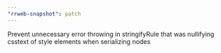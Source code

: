 ```yaml
---
"rrweb-snapshot": patch
---
```


Prevent unnecessary error throwing in stringifyRule that was nullifying csstext of style elements when serializing nodes
